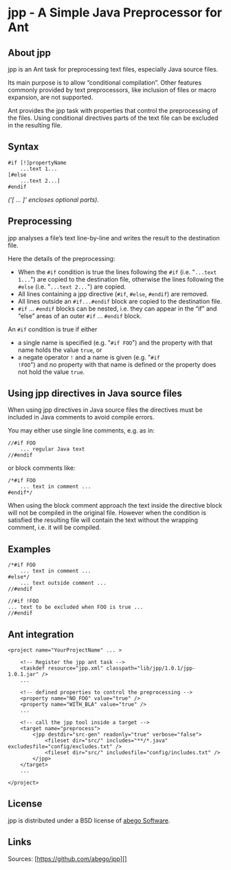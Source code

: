 jpp - A Simple Java Preprocessor for Ant
========================================

About jpp
---------

jpp is an Ant task for preprocessing text files, especially Java source
files.

Its main purpose is to allow “conditional compilation”. Other features
commonly provided by text preprocessors, like inclusion of files or
macro expansion, are not supported.

Ant provides the jpp task with properties that control the preprocessing
of the files. Using conditional directives parts of the text file can be
excluded in the resulting file.

Syntax
------

    #if [!]propertyName 
        ...text 1...
    [#else
        ...text 2...]
    #endif

*(’[ … ]’ encloses optional parts).*

Preprocessing
-------------

jpp analyses a file’s text line-by-line and writes the result to the
destination file.

Here the details of the preprocessing:

-   When the `#if` condition is true the lines following the `#if` (i.e.
    "`...text 1...`") are copied to the destination file, otherwise the
    lines following the `#else` (i.e. "`...text 2...`") are copied.
-   All lines containing a jpp directive (`#if`, `#else`, `#endif`) are
    removed.
-   All lines outside an `#if...#endif` block are copied to the
    destination file.
-   `#if` … `#endif` blocks can be nested, i.e. they can appear in the
    “if” and “else” areas of an outer `#if` … `#endif` block.

An `#if` condition is true if either

-   a single name is specified (e.g. "`#if FOO`") and the property with
    that name holds the value `true`, or
-   a negate operator `!` and a name is given (e.g.
    "`#if                 !FOO`") and no property with that name is
    defined or the property does not hold the value `true`.

Using jpp directives in Java source files
-----------------------------------------

When using jpp directives in Java source files the directives must be
included in Java comments to avoid compile errors.

You may either use single line comments, e.g. as in:

    //#if FOO
        ... regular Java text
    //#endif

or block comments like:

    /*#if FOO
        ... text in comment ...
    #endif*/

When using the block comment approach the text inside the directive
block will not be compiled in the original file. However when the
condition is satisfied the resulting file will contain the text without
the wrapping comment, i.e. it will be compiled.

Examples
--------

    /*#if FOO
        ... text in comment ...
    #else*/
        ... text outside comment ...
    //#endif

    //#if !FOO
    ... text to be excluded when FOO is true ...
    //#endif

Ant integration
---------------

    <project name="YourProjectName" ... >

        <!-- Register the jpp ant task -->
        <taskdef resource="jpp.xml" classpath="lib/jpp/1.0.1/jpp-1.0.1.jar" />
        ...
        
        <!-- defined properties to control the preprocessing -->
        <property name="NO_FOO" value="true" />
        <property name="WITH_BLA" value="true" />
        ...
        
        <!-- call the jpp tool inside a target -->
        <target name="preprocess">
            <jpp destdir="src-gen" readonly="true" verbose="false">
                <fileset dir="src/" includes="**/*.java" excludesfile="config/excludes.txt" />
                <fileset dir="src/" includesfile="config/includes.txt" />
            </jpp>
        </target>
        ...
            
    </project>

License
-------

jpp is distributed under a BSD license of [abego Software][].

Links
-----

Sources: [https://github.com/abego/jpp][]

  [abego Software]: http://www.abego-software.de/index.html
  [https://github.com/abego/jpp]: https://github.com/abego/jpp

